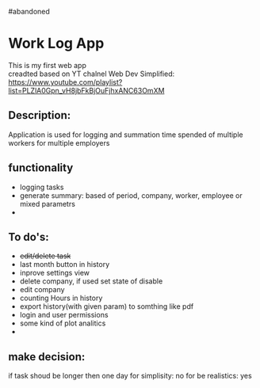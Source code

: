 #abandoned

# Work Log App
This is my first web app<br/>
creadted based on YT chalnel Web Dev Simplified: https://www.youtube.com/playlist?list=PLZlA0Gpn_vH8jbFkBjOuFjhxANC63OmXM
## Description:
Application is used for logging and summation time spended of multiple workers for multiple employers 
## functionality
* logging tasks
* generate summary: based of period, company, worker, employee or mixed parametrs
* 
## To do's: 
* ~~edit/delete task~~
* last month button in history
* inprove settings view
* delete company, if used set state of disable 
* edit company
* counting Hours in history
* export history(with given param) to somthing like pdf
* login and user permissions
* some kind of plot analitics 
*  

## make decision:
if task shoud be longer then one day
for simplisity: no
for be realistics: yes 
